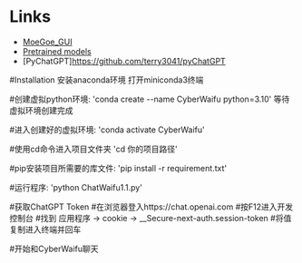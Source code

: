 # Links
- [MoeGoe_GUI](https://github.com/CjangCjengh/MoeGoe_GUI)
- [Pretrained models](https://github.com/CjangCjengh/TTSModels)
- [PyChatGPT]https://github.com/terry3041/pyChatGPT

#Installation
安装anaconda环境
打开miniconda3终端

#创建虚拟python环境:
'conda create --name CyberWaifu python=3.10'
等待虚拟环境创建完成

#进入创建好的虚拟环境:
'conda activate CyberWaifu'

#使用cd命令进入项目文件夹
'cd 你的项目路径'

#pip安装项目所需要的库文件:
'pip install -r requirement.txt'

#运行程序:
'python ChatWaifu1.1.py'

#获取ChatGPT Token
#在浏览器登入https://chat.openai.com
#按F12进入开发控制台
#找到 应用程序 -> cookie -> __Secure-next-auth.session-token
#将值复制进入终端并回车

#开始和CyberWaifu聊天
